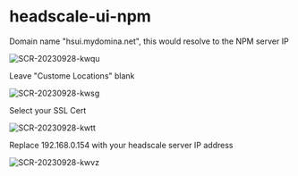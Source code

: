 # headscale-ui-npm

Domain name "hsui.mydomina.net", this would resolve to the NPM server IP

![SCR-20230928-kwqu](https://github.com/ithakaa/headscale-ui-npm/assets/21322369/25282265-77f2-4899-95f9-6597abbb532b)

Leave "Custome Locations" blank

![SCR-20230928-kwsg](https://github.com/ithakaa/headscale-ui-npm/assets/21322369/414435c9-0a6d-403b-af91-6dabe27f1d58)

Select your SSL Cert

![SCR-20230928-kwtt](https://github.com/ithakaa/headscale-ui-npm/assets/21322369/740cf149-73c8-4262-85fc-516b320c908f)

Replace 192.168.0.154 with your headscale server IP address

![SCR-20230928-kwvz](https://github.com/ithakaa/headscale-ui-npm/assets/21322369/fc16bcb7-e451-409e-b882-75f8c81aab42)

